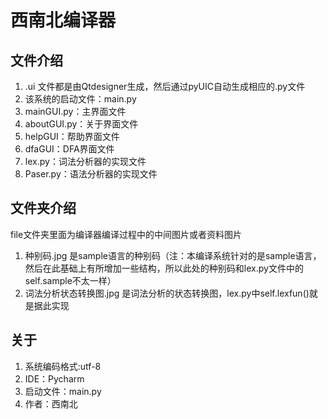 # 西南北编译器

## 文件介绍

1. .ui 文件都是由Qtdesigner生成，然后通过pyUIC自动生成相应的.py文件
2. 该系统的启动文件：main.py
3. mainGUI.py：主界面文件
4. aboutGUI.py：关于界面文件
5. helpGUI：帮助界面文件
6. dfaGUI：DFA界面文件
7. lex.py：词法分析器的实现文件
8. Paser.py：语法分析器的实现文件

## 文件夹介绍

file文件夹里面为编译器编译过程中的中间图片或者资料图片

1. 种别码.jpg 是sample语言的种别码（注：本编译系统针对的是sample语言，然后在此基础上有所增加一些结构，所以此处的种别码和lex.py文件中的self.sample不太一样）  
2. 词法分析状态转换图.jpg 是词法分析的状态转换图，lex.py中self.lexfun()就是据此实现
## 关于

1. 系统编码格式:utf-8
2. IDE：Pycharm
3. 启动文件：main.py
4. 作者：西南北